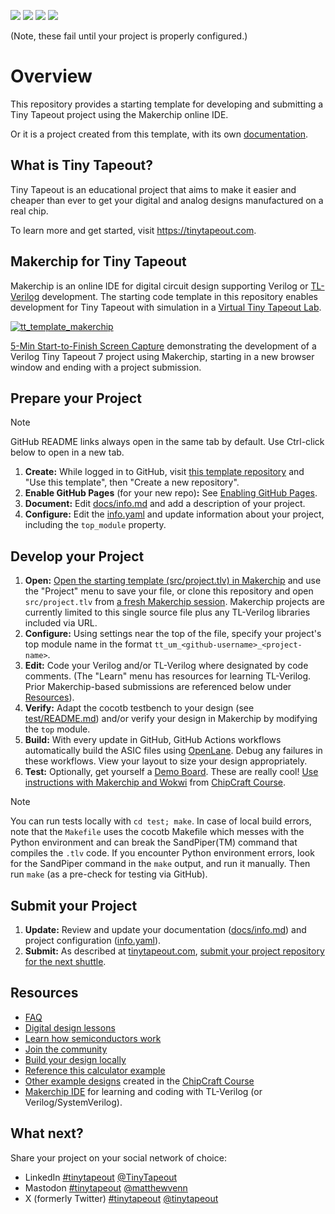 ![](../../workflows/gds/badge.svg) ![](../../workflows/docs/badge.svg) ![](../../workflows/test/badge.svg) ![](../../workflows/fpga/badge.svg)

(Note, these fail until your project is properly configured.)

# Overview

This repository provides a starting template for developing and submitting a Tiny Tapeout project using the Makerchip online IDE.

Or it is a project created from this template, with its own [documentation](docs/info.md).

## What is Tiny Tapeout?

Tiny Tapeout is an educational project that aims to make it easier and cheaper than ever to get your digital and analog designs manufactured on a real chip.

To learn more and get started, visit https://tinytapeout.com.

## Makerchip for Tiny Tapeout

Makerchip is an online IDE for digital circuit design supporting Verilog or [TL-Verilog](https://tl-x.org) development. The starting code template in this repository enables development for Tiny Tapeout with simulation in a [Virtual Tiny Tapeout Lab](https://github.com/os-fpga/Virtual-FPGA-Lab).

[![tt_template_makerchip](https://github.com/stevehoover/tt05-verilog-demo/assets/11302288/37f65ea1-6898-41ac-a5b1-c9afb7b824f1)](https://youtu.be/afF3z4gzv9Y)

[5-Min Start-to-Finish Screen Capture](https://youtu.be/afF3z4gzv9Y) demonstrating the development of a Verilog Tiny Tapeout 7 project using Makerchip, starting in a new browser window and ending with a project submission.

## Prepare your Project

> [!NOTE]
> GitHub README links always open in the same tab by default. Use Ctrl-click below to open in a new tab.
1. **Create:** While logged in to GitHub, visit [this template repository](https://github.com/stevehoover/tt07-tl-verilog-template) and "Use this template", then "Create a new repository".
1. **Enable GitHub Pages** (for your new repo)**:** See [Enabling GitHub Pages](https://tinytapeout.com/faq/#my-github-action-is-failing-on-the-pages-part).
1. **Document:** Edit [docs/info.md](docs/info.md) and add a description of your project.
1. **Configure:** Edit the [info.yaml](info.yaml) and update information about your project, including the `top_module` property.

## Develop your Project

1. **Open:** [Open the starting template (src/project.tlv) in Makerchip](https://www.makerchip.com/sandbox?code_url=https:%2F%2Fraw.githubusercontent.com%2Fstevehoover%2Ftt07-tl-verilog-template%2Fmain%2Fsrc%2Fproject.tlv) and use the "Project" menu to save your file, or clone this repository and open `src/project.tlv` from [a fresh Makerchip session](https://makerchip.com/sandbox). Makerchip projects are currently limited to this single source file plus any TL-Verilog libraries included via URL.
1. **Configure:** Using settings near the top of the file, specify your project's top module name in the format `tt_um_<github-username>_<project-name>`.
1. **Edit:** Code your Verilog and/or TL-Verilog where designated by code comments. (The "Learn" menu has resources for learning TL-Verilog. Prior Makerchip-based submissions are referenced below under [Resources](#resources)).
1. **Verify:** Adapt the cocotb testbench to your design (see [test/README.md](test/README.md)) and/or verify your design in Makerchip by modifying the `top` module.
1. **Build:** With every update in GitHub, GitHub Actions workflows automatically build the ASIC files using [OpenLane](https://www.zerotoasiccourse.com/terminology/openlane/). Debug any failures in these workflows. View your layout to size your design appropriately.
1. **Test:** Optionally, get yourself a [Demo Board](https://tinytapeout.com/guides/get-started-demoboard/). These are really cool! [Use instructions with Makerchip and Wokwi](https://docs.google.com/document/d/e/2PACX-1vTCpb11-ZiFI2Xga6pHhZgTvN9GKuUFN9VTemRUJ-y3b5zR1dfbSRG_pTLokr0Cl9_lOpAwFZ21mowQ/pub) from [ChipCraft Course](https://github.com/efabless/chipcraft---mest-course).

> [!NOTE]
> You can run tests locally with `cd test; make`. In case of local build errors, note that the `Makefile` uses the cocotb Makefile which messes with the Python environment and
> can break the SandPiper(TM) command that compiles the `.tlv` code. If you encounter Python environment errors, look for
> the SandPiper command in the `make` output, and run it manually. Then run `make` (as a pre-check for testing via GitHub).

## Submit your Project

1. **Update:** Review and update your documentation ([docs/info.md](docs/info.md)) and project configuration ([info.yaml](info.yaml)).
2. **Submit:** As described at [tinytapeout.com](tinytapeout.com/), [submit your project repository for the next shuttle](https://app.tinytapeout.com/).

## Resources

- [FAQ](https://tinytapeout.com/faq/)
- [Digital design lessons](https://tinytapeout.com/digital_design/)
- [Learn how semiconductors work](https://tinytapeout.com/siliwiz/)
- [Join the community](https://tinytapeout.com/discord)
- [Build your design locally](https://www.tinytapeout.com/guides/local-hardening/)
- [Reference this calculator example](https://www.makerchip.com/sandbox?code_url=https:%2F%2Fraw.githubusercontent.com%2Fstevehoover%2Fmakerchip_examples%2Fmain%2Ftiny_tapeout_examples%2Ftt_um_calculator.tlv#)
- [Other example designs](https://github.com/efabless/chipcraft---mest-course/blob/main/reference_designs/README.md) created in the [ChipCraft Course](https://github.com/efabless/chipcraft---mest-course)
- [Makerchip IDE](https://makerchip.com) for learning and coding with TL-Verilog (or Verilog/SystemVerilog).

## What next?

Share your project on your social network of choice:
- LinkedIn [#tinytapeout](https://www.linkedin.com/search/results/content/?keywords=%23tinytapeout) [@TinyTapeout](https://www.linkedin.com/company/100708654/)
- Mastodon [#tinytapeout](https://chaos.social/tags/tinytapeout) [@matthewvenn](https://chaos.social/@matthewvenn)
- X (formerly Twitter) [#tinytapeout](https://twitter.com/hashtag/tinytapeout) [@tinytapeout](https://twitter.com/tinytapeout)

